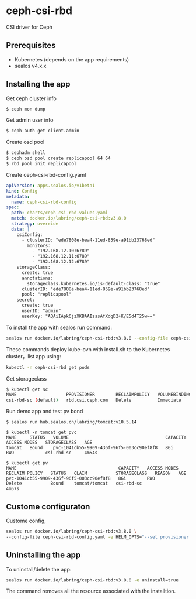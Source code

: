 # ceph-csi-rbd

CSI driver for Ceph

## Prerequisites

- Kubernetes (depends on the app requirements)
- sealos v4.x.x

## Installing the app

Get ceph cluster info

```bash
$ ceph mon dump
```

Get admin user info

```bash
$ ceph auth get client.admin
```

Create osd pool

```bash
$ cephadm shell
$ ceph osd pool create replicapool 64 64
$ rbd pool init replicapool
```

Create ceph-csi-rbd-config.yaml

```yaml
apiVersion: apps.sealos.io/v1beta1
kind: Config
metadata:
  name: ceph-csi-rbd-config
spec:
  path: charts/ceph-csi-rbd.values.yaml
  match: docker.io/labring/ceph-csi-rbd:v3.8.0
  strategy: override
  data: |
    csiConfig:
      - clusterID: "ede7808e-bea4-11ed-859e-a91bb23768ed"
        monitors:
          - "192.168.12.10:6789"
          - "192.168.12.11:6789"
          - "192.168.12.12:6789"
    storageClass:
      create: true
      annotations:
        storageclass.kubernetes.io/is-default-class: "true"
      clusterID: "ede7808e-bea4-11ed-859e-a91bb23768ed"
      pool: "replicapool"
    secret:
      create: true
      userID: "admin"
      userKey: "AQAiIApk6jzXKBAAIzssAfXdgD2+K/E5d4T25w=="
```

To install the app with sealos run  command:

```bash
sealos run docker.io/labring/ceph-csi-rbd:v3.8.0 --config-file ceph-csi-rbd-config.yaml
```

These commands deploy kube-ovn with install.sh to the Kubernetes cluster，list app using:

```bash
kubectl -n ceph-csi-rbd get pods
```

Get storageclass

```bash
$ kubectl get sc
NAME                   PROVISIONER        RECLAIMPOLICY   VOLUMEBINDINGMODE   ALLOWVOLUMEEXPANSION   AGE
csi-rbd-sc (default)   rbd.csi.ceph.com   Delete          Immediate           true                   5m43s
```

Run demo app and test pv bond

```
$ sealos run hub.sealos.cn/labring/tomcat:v10.5.14

$ kubectl -n tomcat get pvc
NAME     STATUS   VOLUME                                     CAPACITY   ACCESS MODES   STORAGECLASS   AGE
tomcat   Bound    pvc-1041cb55-9909-436f-96f5-003cc90ef8f8   8Gi        RWO            csi-rbd-sc     4m54s

$ kubectl get pv
NAME                                       CAPACITY   ACCESS MODES   RECLAIM POLICY   STATUS   CLAIM           STORAGECLASS   REASON   AGE
pvc-1041cb55-9909-436f-96f5-003cc90ef8f8   8Gi        RWO            Delete           Bound    tomcat/tomcat   csi-rbd-sc              4m57s
```

## Custome configuraton

Custome  config,

```bash
sealos run docker.io/labring/ceph-csi-rbd:v3.8.0 \
--config-file ceph-csi-rbd-config.yaml -e HELM_OPTS="--set provisioner.replicaCount=1"
```

## Uninstalling the app

To uninstall/delete the app:

```bash
sealos run docker.io/labring/ceph-csi-rbd:v3.8.0 -e uninstall=true
```

The command removes all the resource associated with the installtion.
